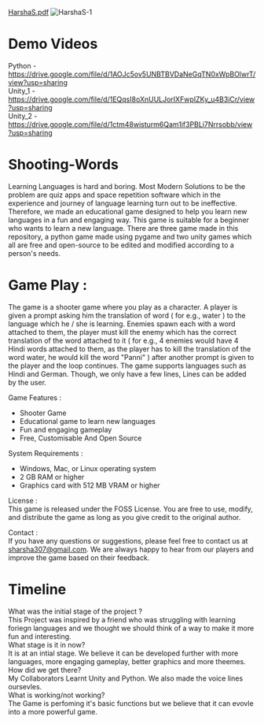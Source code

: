 [HarshaS.pdf](https://github.com/harsha-art/Shooting-Words/files/11484851/HarshaS.pdf)
![HarshaS-1](https://github.com/harsha-art/Shooting-Words/assets/67546267/cff6723c-47db-46c3-8c33-c19f3355a948)


# Demo Videos 

Python - https://drive.google.com/file/d/1AOJc5ov5UNBTBVDaNeGqTN0xWpBOlwrT/view?usp=sharing <br>
Unity_1 - https://drive.google.com/file/d/1EQqsI8oXnUULJorIXFwpIZKy_u4B3iCr/view?usp=sharing <br>
Unity_2 - https://drive.google.com/file/d/1ctm48wisturm6Qam1if3PBLi7Nrrsobb/view?usp=sharing <br>

# Shooting-Words

Learning Languages is hard and boring. Most Modern Solutions to be the problem are quiz apps and space repetition software which in the experience and journey of language learning turn out to be ineffective. Therefore, we made an educational game designed to help you learn new languages in a fun and engaging way. This game is suitable for a beginner who wants to learn a new language. There are three game made in this repository, a python game made using pygame and two unity games which all are free and open-source to be edited and modified according to a person's needs. 

# Game Play :<br/>
The game is a shooter game where you play as a character. 
A player is given a prompt asking him the translation of word ( for e.g., water ) to the language which he / she is learning. Enemies spawn each with a word attached to them, the player must kill the enemy which has the correct translation of the word attached to it ( for e.g., 4 enemies would have 4 Hindi words attached to them, as the player has to kill the translation of the word water, he would kill the word "Panni" ) after another prompt is given to the player and the loop continues.
The game supports languages such as Hindi and German. Though, we only have a few lines, Lines can be added by the user. 

Game Features :<br/>
* Shooter Game 
* Educational game to learn new languages
* Fun and engaging gameplay
* Free, Customisable And Open Source 

System Requirements :<br/>
* Windows, Mac, or Linux operating system
* 2 GB RAM or higher
* Graphics card with 512 MB VRAM or higher

License :<br/>
This game is released under the FOSS License. You are free to use, modify, and distribute the game as long as you give credit to the original author.

Contact :<br/>
If you have any questions or suggestions, please feel free to contact us at sharsha307@gmail.com. We are always happy to hear from our players and improve the game based on their feedback.

# Timeline 
What was the initial stage of the project ? <br>
This Project was inspired by a friend who was struggling with learning foriegn languages and we thought we should think of a way to make it more fun and interesting. 
<br>What stage is it in now?<br>
It is at an intial stage. We believe it can be developed further with more languages, more engaging gameplay, better graphics and more theemes. 
<br>How did we get there?<br>
My Collaborators Learnt Unity and Python. We also made the voice lines oursevles. 
<br>What is working/not working?<br>
The Game is perfoming it's basic functions but we believe that it can evovle into a more powerful game. 
